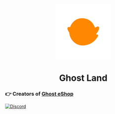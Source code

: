 <p align="center"><img style="height:180px;" src="gland.png" /></p>
<h1 align="center">Ghost Land</h1>

### 👉 Creators of [Ghost eShop](http://ghosteshop.com)

[![Discord](https://discordapp.com/api/guilds/633965704424718336/widget.png?style=banner3&time)](https://discord.gg/9Rqvh9F)
